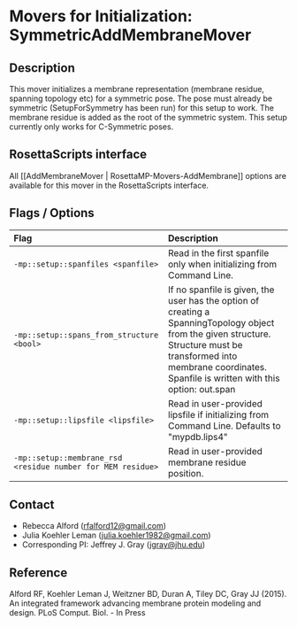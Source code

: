 # Movers for Initialization: SymmetricAddMembraneMover

## Description
This mover initializes a membrane representation (membrane residue, spanning topology etc) for a symmetric pose. The pose must already be symmetric (SetupForSymmetry has been run) for this setup to work. The membrane residue is added as the root of the symmetric system. This setup currently only works for C-Symmetric poses. 

## RosettaScripts interface

All [[AddMembraneMover | RosettaMP-Movers-AddMembrane]] options are available for this mover in the RosettaScripts interface.

## Flags / Options

|**Flag**|**Description**|
|:-------|:--------------|
|`-mp::setup::spanfiles <spanfile>` | Read in the first spanfile only when initializing from Command Line. |
|`-mp::setup::spans_from_structure <bool>` | If no spanfile is given, the user has the option of creating a SpanningTopology object from the given structure. Structure must be transformed into membrane coordinates. Spanfile is written with this option: out.span |
|`-mp::setup::lipsfile <lipsfile>` | Read in user-provided lipsfile if initializing from Command Line. Defaults to "mypdb.lips4" |
|`-mp::setup::membrane_rsd <residue number for MEM residue>` | Read in user-provided membrane residue position. |

## Contact

- Rebecca Alford ([rfalford12@gmail.com](rfalford12@gmail.com))
- Julia Koehler Leman ([julia.koehler1982@gmail.com](julia.koehler1982@gmail.com))
- Corresponding PI: Jeffrey J. Gray ([jgray@jhu.edu](jgray@jhu.edu))

## Reference

Alford RF, Koehler Leman J, Weitzner BD, Duran A, Tiley DC, Gray JJ (2015). An integrated framework advancing membrane protein modeling and design. PLoS Comput. Biol. - In Press

